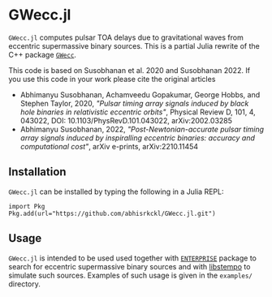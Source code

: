 GWecc.jl
========

`GWecc.jl` computes pulsar TOA delays due to gravitational waves from eccentric supermassive binary sources.
This is a partial Julia rewrite of the C++ package [`GWecc`](https://github.com/abhisrkckl/GWecc).

This code is based on Susobhanan et al. 2020 and Susobhanan 2022. If you use this code in your work please cite the original articles

* Abhimanyu Susobhanan, Achamveedu Gopakumar, George Hobbs, and Stephen Taylor, 2020, *"Pulsar timing array signals induced by black hole binaries in relativistic eccentric orbits"*, Physical Review D, 101, 4,  043022, DOI: 10.1103/PhysRevD.101.043022, arXiv:2002.03285
* Abhimanyu Susobhanan, 2022, *"Post-Newtonian-accurate pulsar timing array signals induced by inspiralling eccentric binaries: accuracy and computational cost"*, arXiv e-prints, arXiv:2210.11454
 
Installation
------------
`GWecc.jl` can be installed by typing the following in a Julia REPL:

```
import Pkg
Pkg.add(url="https://github.com/abhisrkckl/GWecc.jl.git")
```

Usage
-----
`GWecc.jl` is intended to be used used together with [`ENTERPRISE`](https://github.com/nanograv/enterprise/) package to search for eccentric supermassive binary sources and with [libstempo](https://github.com/vallis/libstempo/) to simulate such sources. Examples of such usage is given in the `examples/` directory.
